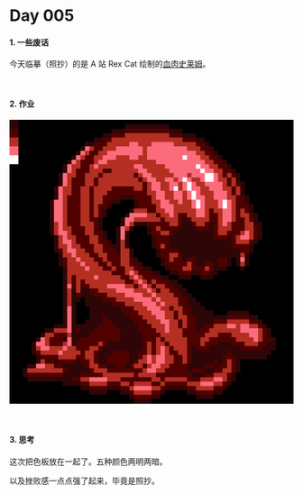 # Day 005

#### 1. 一些废话 

今天临摹（照抄）的是 A 站 Rex Cat 绘制的[血肉史莱姆](https://www.artstation.com/artwork/XBn4bl)。

<br>

#### 2. 作业

![富营养的收割者](../images/20230204/Sprite-0001.png)

<br>

#### 3. 思考

这次把色板放在一起了。五种颜色两明两暗。

以及挫败感一点点强了起来，毕竟是照抄。

